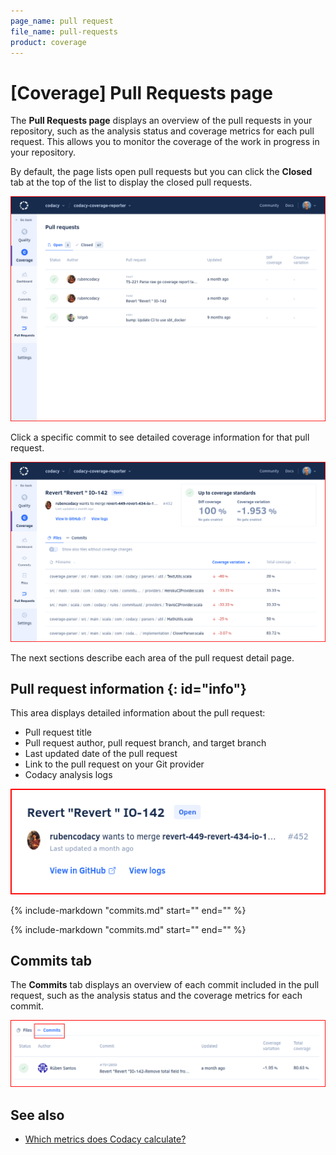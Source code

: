 ```yaml
---
page_name: pull request
file_name: pull-requests
product: coverage
---
```


# [Coverage] Pull Requests page
<!--TODO
    Review page, see https://codacy.atlassian.net/browse/COV-119 for more details-->

The **Pull Requests page** displays an overview of the pull requests in your repository, such as the analysis status and coverage metrics for each pull request. This allows you to monitor the coverage of the work in progress in your repository.

By default, the page lists open pull requests but you can click the **Closed** tab at the top of the list to display the closed pull requests.

![Pull Requests page](images/pull-requests.png)<!--TODO Update-->

Click a specific commit to see detailed coverage information for that pull request.

![Pull request detail](images/pull-requests-detail.png)

The next sections describe each area of the pull request detail page.

## Pull request information {: id="info"}

This area displays detailed information about the pull request:

-   Pull request title
-   Pull request author, pull request branch, and target branch
-   Last updated date of the pull request
-   Link to the pull request on your Git provider
-   Codacy analysis logs<!--TODO Explain how to read the logs in more detail?-->

![Pull request information](images/pull-requests-detail-information.png)<!--TODO Update-->

{%
    include-markdown "commits.md"
    start="<!--coverage-overview-start-->"
    end="<!--coverage-overview-end-->"
%}

{%
    include-markdown "commits.md"
    start="<!--tab-files-start-->"
    end="<!--tab-files-end-->"
%}

## Commits tab

The **Commits** tab displays an overview of each commit included in the pull request, such as the analysis status and the coverage metrics for each commit.

![Commits tab](images/pull-requests-tab-commits.png)

## See also

-   [Which metrics does Codacy calculate?](../../faq/code-analysis/which-metrics-does-codacy-calculate.md)
